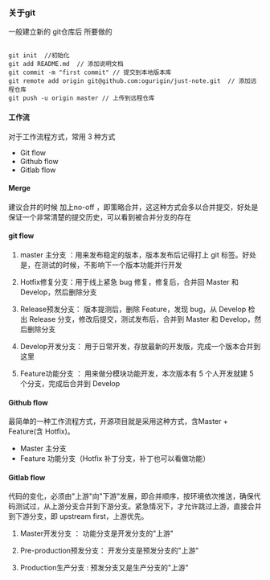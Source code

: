 ### 关于git

一般建立新的 git仓库后 所要做的

```

git init  //初始化
git add README.md  // 添加说明文档
git commit -m "first commit" // 提交到本地版本库
git remote add origin git@github.com:ogurigin/just-note.git  // 添加远程仓库
git push -u origin master // 上传到远程仓库
```

#### 工作流
对于工作流程方式，常用 3 种方式
-  Git flow
-  Github flow
-  Gitlab flow

#### Merge
建议合并的时候 加上no-off ，即策略合并，这这种方式会多以合并提交，好处是保证一个非常清楚的提交历史，可以看到被合并分支的存在


#### git flow

1. master 主分支 ：用来发布稳定的版本，版本发布后记得打上 git 标签。好处是，在测试的时候，不影响下一个版本功能并行开发

2. Hotfix修复分支：用于线上紧急 bug 修复，修复后，合并回 Master 和 Develop，然后删除分支

3. Release预发分支： 版本提测后，删除 Feature，发现 bug，从 Develop 检出 Release 分支，修改后提交，测试发布后，合并到 Master 和 Develop，然后删除分支

4. Develop开发分支： 用于日常开发，存放最新的开发版，完成一个版本合并到这里

5. Feature功能分支 ： 用来做分模块功能开发，本次版本有 5 个人开发就建 5 个分支，完成后合并到 Develop


#### Github flow
最简单的一种工作流程方式，开源项目就是采用这种方式，含Master + Feature(含 Hotfix)。

- Master 主分支
- Feature 功能分支（Hotfix 补丁分支，补丁也可以看做功能）

#### Gitlab flow
代码的变化，必须由"上游"向"下游"发展，即合并顺序，按环境依次推送，确保代码测试过，从上游分支合并到下游分支。紧急情况下，才允许跳过上游，直接合并到下游分支，即 upstream first，上游优先。
1. Master开发分支 ： 功能分支是开发分支的"上游"

2. Pre-production预发分支： 开发分支是预发分支的"上游"

3. Production生产分支 :  	预发分支又是生产分支的"上游"
